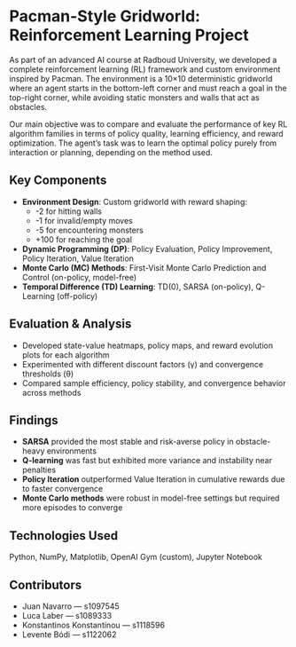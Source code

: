 # Pacman-Style Gridworld: Reinforcement Learning Project

As part of an advanced AI course at Radboud University, we developed a complete reinforcement learning (RL) framework and custom environment inspired by Pacman. The environment is a 10×10 deterministic gridworld where an agent starts in the bottom-left corner and must reach a goal in the top-right corner, while avoiding static monsters and walls that act as obstacles.

Our main objective was to compare and evaluate the performance of key RL algorithm families in terms of policy quality, learning efficiency, and reward optimization. The agent’s task was to learn the optimal policy purely from interaction or planning, depending on the method used.

## Key Components

- **Environment Design**: Custom gridworld with reward shaping:
  - -2 for hitting walls
  - -1 for invalid/empty moves
  - -5 for encountering monsters
  - +100 for reaching the goal
- **Dynamic Programming (DP)**: Policy Evaluation, Policy Improvement, Policy Iteration, Value Iteration
- **Monte Carlo (MC) Methods**: First-Visit Monte Carlo Prediction and Control (on-policy, model-free)
- **Temporal Difference (TD) Learning**: TD(0), SARSA (on-policy), Q-Learning (off-policy)

## Evaluation & Analysis

- Developed state-value heatmaps, policy maps, and reward evolution plots for each algorithm
- Experimented with different discount factors (γ) and convergence thresholds (θ)
- Compared sample efficiency, policy stability, and convergence behavior across methods

## Findings

- **SARSA** provided the most stable and risk-averse policy in obstacle-heavy environments
- **Q-learning** was fast but exhibited more variance and instability near penalties
- **Policy Iteration** outperformed Value Iteration in cumulative rewards due to faster convergence
- **Monte Carlo methods** were robust in model-free settings but required more episodes to converge

## Technologies Used

Python, NumPy, Matplotlib, OpenAI Gym (custom), Jupyter Notebook

## Contributors

- Juan Navarro — s1097545  
- Luca Laber — s1089333  
- Konstantinos Konstantinou — s1118596  
- Levente Bódi — s1122062